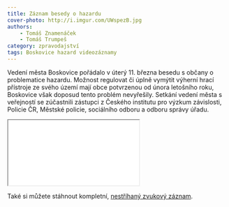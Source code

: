 ```yaml
---
title: Záznam besedy o hazardu
cover-photo: http://i.imgur.com/UWspezB.jpg
authors:
    - Tomáš Znamenáček
    - Tomáš Trumpeš
category: zpravodajství
tags: Boskovice hazard videozáznamy
---
```


Vedení města Boskovice pořádalo v úterý 11. března besedu s občany o problematice hazardu. Možnost regulovat či úplně vymýtit výherní hrací přístroje ze svého území mají obce potvrzenou od února letošního roku, Boskovice však doposud tento problém nevyřešily. Setkání vedení města s veřejností se zúčastnili zástupci z Českého institutu pro výzkum závislosti, Policie ČR, Městské policie, sociálního odboru a odboru správy úřadu.

<iframe class="vimeo" src="//player.vimeo.com/video/89000604"> </iframe>

Také si můžete stáhnout kompletní, [nestříhaný zvukový záznam](http://data.zmotula.cz/hazard.mp3).